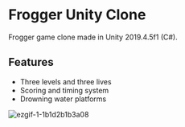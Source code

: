 # Frogger Unity Clone
Frogger game clone made in Unity 2019.4.5f1 (C#).

## Features
* Three levels and three lives
* Scoring and timing system
* Drowning water platforms

![ezgif-1-1b1d2b1b3a08](https://user-images.githubusercontent.com/12998256/100957868-9085a980-351b-11eb-88cc-e28208d80f41.gif)
